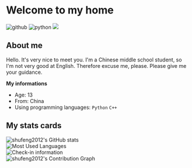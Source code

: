 # Welcome to my home
![github](https://img.shields.io/badge/github-shufeng2012-white?logo=github)
![python](https://img.shields.io/badge/python-3.13.5-blue?logo=python)
![](https://img.shields.io/badge/c-99-gray?logo=c)
## About me
Hello. It's very nice to meet you. I'm a Chinese middle school student, so I'm not very good at English. Therefore excuse me, please. Please give me your guidance.

**My informations**
+ Age: 13
+ From: China
+ Using programming languages: `Python` `C++`

## My stats cards
![shufeng2012's GitHub stats](https://github-readme-stats.vercel.app/api?username=shufeng2012&theme=transparent)<br>
![Most Used Languages](https://github-readme-stats.vercel.app/api/top-langs/?username=shufeng2012&layout=compact&card_width=450&theme=transparent)<br>
![Check-in information](https://github-readme-streak-stats.herokuapp.com/?user=shufeng2012&card_width=450&theme=transparent)<br>
![shufeng2012's Contribution Graph](https://github-readme-activity-graph.vercel.app/graph?username=shufeng2012&theme=tokyo-night)<br>

